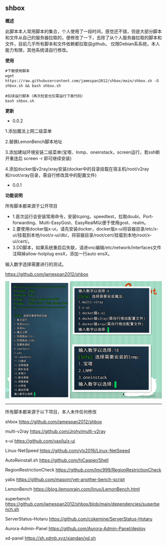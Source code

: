 shbox
---------------
**概述**

此脚本本人常用脚本的集合，个人使用了一段时间，感觉还不错，但是大部分脚本和文件从自己的服务器拉取的，便修改了一下，去除了从个人服务器拉取的脚本和文件，目前几乎所有脚本和文件依赖都拉取自github。
仅限Debian系系统，本人能力有限，其他系统请自行修改。

**使用**
 
    #下载使用脚本
    wget https://raw.githubusercontent.com/jamespan2012/shbox/main/shbox.sh -O shbox.sh && bash shbox.sh

    #后续运行脚本（再次检查也仅需运行下面代码）
    bash shbox.sh

**更新**

 - 0.0.2
 
  1.添加魔法上网二级菜单
  
  2.替换LemonBench脚本地址
  
  3.添加建站环境安装二级菜单(宝塔、lnmp、oneinstack，screen运行，若ssh断开重连后 screen -r 即可继续安装)
  
  4.添加docker版v2ray/xray安装(docker中的目录挂载在宿主机/root/v2ray和/root/xray目录，需自行修改其中的配置文件)
  
 - 0.0.1

**功能说明**

所有脚本都来源于公开项目

- 1.首次运行会安装常用命令，安装tcping、speedtest，拉取doubi、Port-forwarding、Multi-EasyGost、EasyRealM以便于使用gost、realm。
- 2.要使用docker版x-ui，请先安装docker，docker版x-ui将容器目录/etc/x-ui/挂载到本地/root/x-ui/db/，将容器目录/root/cert/挂载到本地/root/x-ui/cert/。
- 3.DD脚本，如果系统重启后失联，请进vnc编辑/etc/network/interfaces文件注释掉allow-hotplug ensX，添加一行auto ensX。

输入数字选择需要进行的测试。

https://github.com/jamespan2012/shbox

![image](https://github.com/jamespan2012/shbox/blob/main/dependencies/shbox.png)

----------


所有脚本都来源于以下项目，本人未作任何修改

shbox https://github.com/jamespan2012/shbox

multi-v2ray https://github.com/Jrohy/multi-v2ray

x-ui https://github.com/vaxilu/x-ui

Linux-NetSpeed https://github.com/ylx2016/Linux-NetSpeed

AutoReinstall.sh https://github.com/hiCasper/Shell

RegionRestrictionCheck https://github.com/lmc999/RegionRestrictionCheck

yabs https://github.com/masonr/yet-another-bench-script

LemonBench https://blog.ilemonrain.com/linux/LemonBench.html

superbench https://github.com/jamespan2012/shbox/blob/main/dependencies/superbench.sh

ServerStatus-Hotaru https://github.com/cokemine/ServerStatus-Hotaru

Aurora-Admin-Panel https://github.com/Aurora-Admin-Panel/deploy

xd-panel https://sh.xdmb.xyz/xiandan/xd.sh

